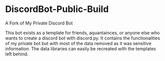 # DiscordBot-Public-Build
A Fork of My Private Discord Bot

This bot exists as a template for friends, aquantainces, or anyone else who wants to create a discord bot with discord.py.
It contains the functionalities of my private bot but with most of the data removed as it was sensitive information.
The data libraries can easily be recreated with the templates left behind.
